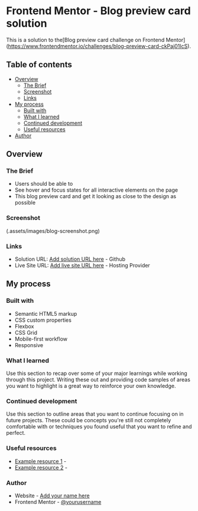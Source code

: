 # Frontend Mentor - Blog preview card solution

This is a solution to the[Blog preview card challenge on Frontend Mentor]
(https://www.frontendmentor.io/challenges/blog-preview-card-ckPaj01IcS). 

## Table of contents

- [Overview](#overview)
  - [The Brief](#the-brief)
  - [Screenshot](#screenshot)
  - [Links](#links)
- [My process](#my-process)
  - [Built with](#built-with)
  - [What I learned](#what-i-learned)
  - [Continued development](#continued-development)
  - [Useful resources](#useful-resources)
- [Author](#author)

## Overview

### The Brief 
- Users should be able to
- See hover and focus states for all interactive elements on the page
- This blog preview card and get it looking as close to the design as possible

### Screenshot
(.assets/images/blog-screenshot.png)


### Links
- Solution URL: 
[Add solution URL here](https://your-solution-url.com) - Github
- Live Site URL: 
[Add live site URL here](https://your-live-site-url.com) - Hosting Provider 


## My process

### Built with
- Semantic HTML5 markup
- CSS custom properties
- Flexbox
- CSS Grid
- Mobile-first workflow
- Responsive 


### What I learned
Use this section to recap over some of your major learnings while working through this project. Writing these out and providing code samples of areas you want to highlight is a great way to reinforce your own knowledge.


### Continued development
Use this section to outline areas that you want to continue focusing on in future projects. 
These could be concepts you're still not completely comfortable with or techniques you found useful that you want to refine and perfect.


### Useful resources
- [Example resource 1](https://www.example.com) - 
- [Example resource 2](https://www.example.com) - 


### Author
- Website - [Add your name here](https://www.your-site.com)
- Frontend Mentor - [@yourusername](https://www.frontendmentor.io/profile/yourusername)



